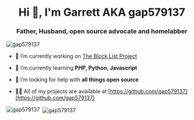 <h1 align="center">Hi 👋, I'm Garrett AKA gap579137</h1>
<h3 align="center">Father, Husband, open source advocate and homelabber</h3>

<p align="left"> <img src="https://komarev.com/ghpvc/?username=gap579137" alt="gap579137" /> </p>

- 🔭 I’m currently working on [The Block List Project](https://github.com/blocklistproject/Lists)

- 🌱 I’m currently learning **PHP, Python, Javascript**

- 🤝 I’m looking for help with **all things open source**

- 👨‍💻 All of my projects are available at [https://github.com/gap579137](https://github.com/gap579137)



<p><img align="left" src="https://github-readme-stats.vercel.app/api/top-langs/?username=gap579137&layout=compact&hide=html" alt="gap579137" /></p>

<p>&nbsp;<img align="center" src="https://github-readme-stats.vercel.app/api?username=gap579137&show_icons=true" alt="gap579137" /></p>

